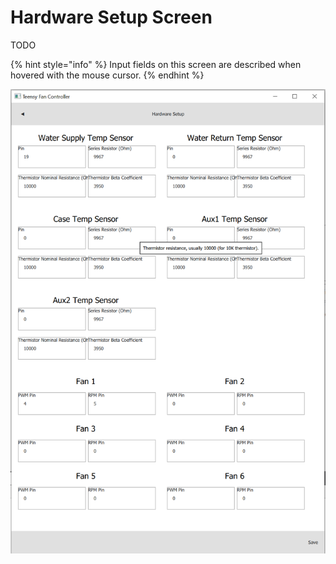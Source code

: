# Hardware Setup Screen

TODO

{% hint style="info" %}
Input fields on this screen are described when hovered with the mouse cursor.
{% endhint %}

![Controller Log screenshot](../../doc/images/ui.hwsetup.1.png)
